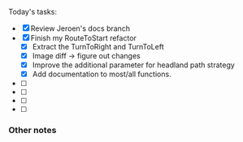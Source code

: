 Today's tasks:
- [x] Review Jeroen's docs branch
- [x] Finish my RouteToStart refactor
    - [x] Extract the TurnToRight and TurnToLeft
    - [x] Image diff -> figure out changes
    - [x] Improve the additional parameter for headland path strategy
    - [x] Add documentation to most/all functions.
- [ ] 
- [ ] 
- [ ] 
- [ ]  

### Other notes

